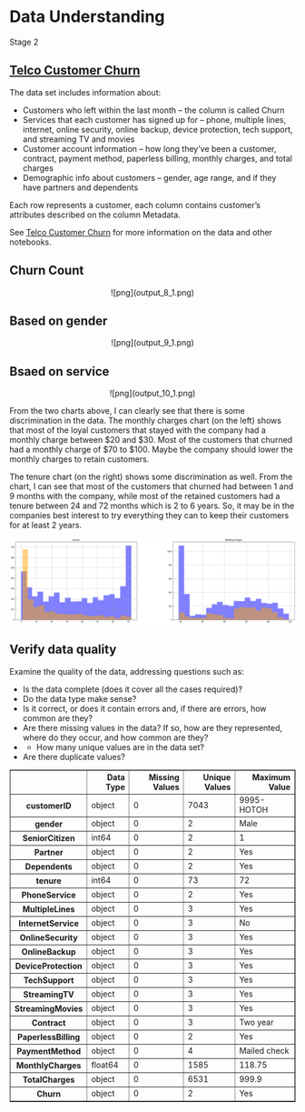 # Data Understanding

Stage 2

## [Telco Customer Churn](https://www.kaggle.com/blastchar/telco-customer-churn)

The data set includes information about:

* Customers who left within the last month – the column is called Churn
* Services that each customer has signed up for – phone, multiple lines,
  internet, online security, online backup, device protection, tech support,
  and streaming TV and movies
* Customer account information – how long they’ve been a customer, contract,
  payment method, paperless billing, monthly charges, and total charges
* Demographic info about customers – gender, age range, and if they have
  partners and dependents

Each row represents a customer, each column contains customer’s attributes
described on the column Metadata.

See [Telco Customer Churn](https://www.kaggle.com/blastchar/telco-customer-churn)
for more information on the data and other notebooks.

## Churn Count

<center>
![png](output_8_1.png)
</center>

## Based on gender

<center>
![png](output_9_1.png)
</center>

## Bsaed on service

<center>
![png](output_10_1.png)
</center>

From the two charts above, I can clearly see that there is some discrimination in the data. The monthly charges chart (on the left) shows that most of the loyal customers that stayed with the company had a monthly charge between $20 and $30. Most of the customers that churned had a monthly charge of $70 to $100. Maybe the company should lower the monthly charges to retain customers.

The tenure chart (on the right) shows some discrimination as well. From the chart, I can see that most of the customers that churned had between 1 and 9 months with the company, while most of the retained customers had a tenure between 24 and 72 months which is 2 to 6 years. So, it may be in the companies best interest to try everything they can to keep their customers for at least 2 years.

![png](output_11_1.png)

## Verify data quality

Examine the quality of the data, addressing questions such as:

* Is the data complete (does it cover all the cases required)?
* Do the data type make sense?
* Is it correct, or does it contain errors and, if there are errors, how common are they?
* Are there missing values in the data? If so, how are they represented, where do they occur, and how common are they?
* * How many unique values are in the data set?
* Are there duplicate values?

<div>
<style scoped>
    .dataframe tbody tr th:only-of-type {
        vertical-align: middle;
    }

    .dataframe tbody tr th {
        vertical-align: top;
    }

    .dataframe thead th {
        text-align: right;
    }
</style>
<table border="1" class="dataframe">
  <thead>
    <tr style="text-align: right;">
      <th></th>
      <th>Data Type</th>
      <th>Missing Values</th>
      <th>Unique Values</th>
      <th>Maximum Value</th>
    </tr>
  </thead>
  <tbody>
    <tr>
      <th>customerID</th>
      <td>object</td>
      <td>0</td>
      <td>7043</td>
      <td>9995-HOTOH</td>
    </tr>
    <tr>
      <th>gender</th>
      <td>object</td>
      <td>0</td>
      <td>2</td>
      <td>Male</td>
    </tr>
    <tr>
      <th>SeniorCitizen</th>
      <td>int64</td>
      <td>0</td>
      <td>2</td>
      <td>1</td>
    </tr>
    <tr>
      <th>Partner</th>
      <td>object</td>
      <td>0</td>
      <td>2</td>
      <td>Yes</td>
    </tr>
    <tr>
      <th>Dependents</th>
      <td>object</td>
      <td>0</td>
      <td>2</td>
      <td>Yes</td>
    </tr>
    <tr>
      <th>tenure</th>
      <td>int64</td>
      <td>0</td>
      <td>73</td>
      <td>72</td>
    </tr>
    <tr>
      <th>PhoneService</th>
      <td>object</td>
      <td>0</td>
      <td>2</td>
      <td>Yes</td>
    </tr>
    <tr>
      <th>MultipleLines</th>
      <td>object</td>
      <td>0</td>
      <td>3</td>
      <td>Yes</td>
    </tr>
    <tr>
      <th>InternetService</th>
      <td>object</td>
      <td>0</td>
      <td>3</td>
      <td>No</td>
    </tr>
    <tr>
      <th>OnlineSecurity</th>
      <td>object</td>
      <td>0</td>
      <td>3</td>
      <td>Yes</td>
    </tr>
    <tr>
      <th>OnlineBackup</th>
      <td>object</td>
      <td>0</td>
      <td>3</td>
      <td>Yes</td>
    </tr>
    <tr>
      <th>DeviceProtection</th>
      <td>object</td>
      <td>0</td>
      <td>3</td>
      <td>Yes</td>
    </tr>
    <tr>
      <th>TechSupport</th>
      <td>object</td>
      <td>0</td>
      <td>3</td>
      <td>Yes</td>
    </tr>
    <tr>
      <th>StreamingTV</th>
      <td>object</td>
      <td>0</td>
      <td>3</td>
      <td>Yes</td>
    </tr>
    <tr>
      <th>StreamingMovies</th>
      <td>object</td>
      <td>0</td>
      <td>3</td>
      <td>Yes</td>
    </tr>
    <tr>
      <th>Contract</th>
      <td>object</td>
      <td>0</td>
      <td>3</td>
      <td>Two year</td>
    </tr>
    <tr>
      <th>PaperlessBilling</th>
      <td>object</td>
      <td>0</td>
      <td>2</td>
      <td>Yes</td>
    </tr>
    <tr>
      <th>PaymentMethod</th>
      <td>object</td>
      <td>0</td>
      <td>4</td>
      <td>Mailed check</td>
    </tr>
    <tr>
      <th>MonthlyCharges</th>
      <td>float64</td>
      <td>0</td>
      <td>1585</td>
      <td>118.75</td>
    </tr>
    <tr>
      <th>TotalCharges</th>
      <td>object</td>
      <td>0</td>
      <td>6531</td>
      <td>999.9</td>
    </tr>
    <tr>
      <th>Churn</th>
      <td>object</td>
      <td>0</td>
      <td>2</td>
      <td>Yes</td>
    </tr>
  </tbody>
</table>
</div>

